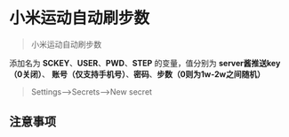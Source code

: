 # 小米运动自动刷步数

> 小米运动自动刷步数


添加名为  **SCKEY**、**USER**、**PWD**、**STEP** 的变量，值分别为 **server酱推送key（0关闭）**、 **账号（仅支持手机号）**、**密码**、**步数（0则为1w-2w之间随机）**

> Settings-->Secrets-->New secret

## 注意事项
